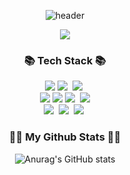 <div align="center">

![header](https://capsule-render.vercel.app/api?type=waving&color=auto&height=100&section=footer&text=GUUUUUUPARK%20&fontSize=80&animation=blinking)

</div>

<p align="center">
<a href="https://hits.seeyoufarm.com"><img src="https://hits.seeyoufarm.com/api/count/incr/badge.svg?url=https%3A%2F%2Fgithub.com%2Fparkgggg&count_bg=%233D82C8&title_bg=%23000000&icon=github.svg&icon_color=%23E7E7E7&title=hits&edge_flat=true"/></a>
</p>

<h3 align="center">📚 Tech Stack 📚</h3>
<p align="center">
  <img src="https://img.shields.io/badge/c++-00599C?style=flat-square&logo=c%2B%2B&logoColor=white">
  <img src="https://img.shields.io/badge/Java-007396?style=flat-square&logo=Java&logoColor=white"/></a>&nbsp
  <img src="https://img.shields.io/badge/Python-3766AB?style=flat-square&logo=Python&logoColor=white"/></a>&nbsp 
  
  <br>
  <img src="https://img.shields.io/badge/html5-E34F26?style=flat-square&logo=html5&logoColor=white"> 
  <img src="https://img.shields.io/badge/css-1572B6?style=flat-square&logo=css3&logoColor=white"> 
  <img src="https://img.shields.io/badge/Javascript-ffb13b?style=flat-square&logo=javascript&logoColor=white"/></a>&nbsp
  <img src="https://img.shields.io/badge/linux-FCC624?style=for-the-badge&logo=linux&logoColor=black"> 

  <br>
  <img src="https://img.shields.io/badge/Node.js-339933?style=flat-square&logo=Node.js&logoColor=white"/></a>&nbsp
  <img src="https://img.shields.io/badge/AWS-232F3E?style=flat-square&logo=AmazonAWS&logoColor=white"/></a>&nbsp 
  <img src="https://img.shields.io/badge/Docker-2496ED?style=flat-square&logo=Docker&logoColor=white"/></a>&nbsp 
</p>

<h3 align="center">👩‍💻 My Github Stats 👩‍💻</h3>

<div align="center">

![Anurag's GitHub stats](https://github-readme-stats.vercel.app/api?username=parkgggg&show_icons=true&theme=radical)

</div>
